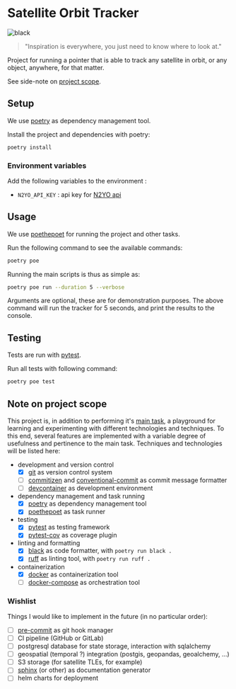# Satellite Orbit Tracker

![black](https://img.shields.io/badge/code%20style-black-black)

> "Inspiration is everywhere, you just need to know where to look at."

Project for running a pointer that is able to track any satellite in orbit, or any object, anywhere, for that matter.

See side-note on [project scope](#note-on-project-scope).

## Setup

We use [poetry](https://python-poetry.org/docs/) as dependency management tool.

Install the project and dependencies with poetry:

```bash
poetry install
```

### Environment variables

Add the following variables to the environment :

- `N2YO_API_KEY` : api key for [N2YO api](https://www.n2yo.com/api/)

## Usage

We use [poethepoet](https://poethepoet.natn.io/) for running the project and other tasks.

Run the following command to see the available commands:

```bash
poetry poe
```

Running the main scripts is thus as simple as:

```bash
poetry poe run --duration 5 --verbose
```

Arguments are optional, these are for demonstration purposes.
The above command will run the tracker for 5 seconds, and print the results to the console.

## Testing

Tests are run with [pytest](https://docs.pytest.org/).

Run all tests with following command:

```bash
poetry poe test
```

## Note on project scope

This project is, in addition to performing it's [main task](#satellite-orbit-tracker), a playground for learning and experimenting with different technologies and techniques. To this end, several features are implemented with a variable degree of usefulness and pertinence to the main task. Techniques and technologies will be listed here:

- development and version control
    - [x] [git](https://git-scm.com/) as version control system
    - [ ] [commitizen](https://commitizen-tools.github.io/commitizen/) and [conventional-commit](https://www.conventionalcommits.org/) as commit message formatter
    - [ ] [devcontainer](https://code.visualstudio.com/docs/devcontainers/containers) as development environment
- dependency management and task running
    - [x] [poetry](https://python-poetry.org/docs/) as dependency management tool
    - [x] [poethepoet](https://poethepoet.natn.io/) as task runner
- testing
    - [x] [pytest](https://docs.pytest.org/) as testing framework
    - [x] [pytest-cov](https://pytest-cov.readthedocs.io/en/latest/) as coverage plugin
- linting and formatting
    - [x] [black](https://black.readthedocs.io/en/stable/) as code formatter, with `poetry run black .`
    - [x] [ruff](https://github.com/charliermarsh/ruff) as linting tool, with `poetry run ruff .`
- containerization
    - [x] [docker](https://docs.docker.com/) as containerization tool
    - [ ] [docker-compose](https://docs.docker.com/compose/) as orchestration tool

### Wishlist

Things I would like to implement in the future (in no particular order):

- [ ] [pre-commit](https://pre-commit.com/) as git hook manager
- [ ] CI pipeline (GitHub or GitLab)
- [ ] postgresql database for state storage, interaction with sqlalchemy
- [ ] geospatial (temporal ?) integration (postgis, geopandas, geoalchemy, ...)
- [ ] S3 storage (for satellite TLEs, for example)
- [ ] [sphinx](https://www.sphinx-doc.org/en/master/) (or other) as documentation generator
- [ ] helm charts for deployment
